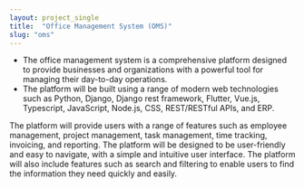 ```yaml
---
layout: project_single
title:  "Office Management System (OMS)"
slug: "oms"
---
```

- The office management system is a comprehensive platform designed to provide businesses and organizations with a powerful tool for managing their day-to-day operations.
- The platform will be built using a range of modern web technologies such as Python, Django, Django rest framework, Flutter, Vue.js, Typescript, JavaScript, Node.js, CSS, REST/RESTful APIs, and ERP.


The platform will provide users with a range of features such as employee management, project management, task management, time tracking, invoicing, and reporting. The platform will be designed to be user-friendly and easy to navigate, with a simple and intuitive user interface. The platform will also include features such as search and filtering to enable users to find the information they need quickly and easily.